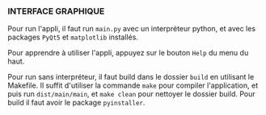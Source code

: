 ### INTERFACE GRAPHIQUE

Pour run l'appli, il faut run `main.py` avec un interpréteur python, et avec les packages `PyQt5` et `matplotlib` installés.

Pour apprendre à utiliser l'appli, appuyez sur le bouton `Help` du menu du haut.

Pour run sans interpréteur, il faut build dans le dossier `build` en utilisant le Makefile. Il suffit d'utiliser la commande `make` pour compiler l'application, et puis run `dist/main/main`, et `make clean` pour nettoyer le dossier build. Pour build il faut avoir le package `pyinstaller`.